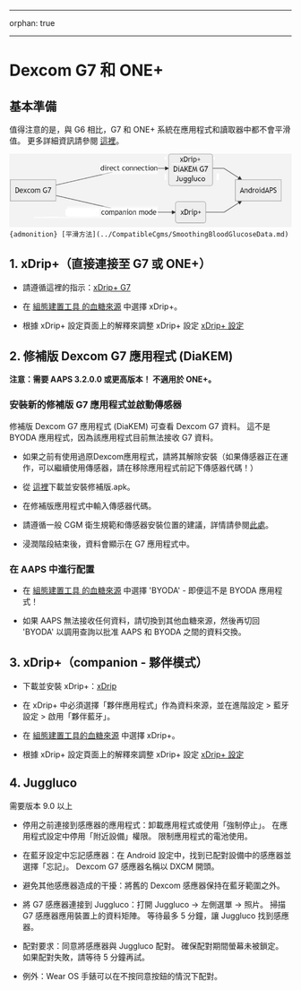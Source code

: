 - - -
orphan: true
- - -

# Dexcom G7 和 ONE+


## 基本準備

值得注意的是，與 G6 相比，G7 和 ONE+ 系統在應用程式和讀取器中都不會平滑值。 更多詳細資訊請參閱 [這裡](https://www.dexcom.com/en-us/faqs/why-does-past-cgm-data-look-different-from-past-data-on-receiver-and-follow-app)。

![G7 english](../images/6fe30b84-227a-4bae-a9a5-527cee341dbf.png)
`{admonition} [平滑方法](../CompatibleCgms/SmoothingBloodGlucoseData.md)`

## 1. xDrip+（直接連接至 G7 或 ONE+）

- 請遵循這裡的指示：[xDrip+ G7](https://navid200.github.io/xDrip/docs/Dexcom/G7.html)
- 在 [組態建置工具 的血糖來源](#Config-Builder-bg-source) 中選擇 xDrip+。

- 根據 xDrip+ 設定頁面上的解釋來調整 xDrip+ 設定 [xDrip+ 設定](../CompatibleCgms/xDrip.md)

## 2.  修補版 Dexcom G7 應用程式 (DiaKEM)

**注意：需要 AAPS 3.2.0.0 或更高版本！ 不適用於 ONE+。**

### 安裝新的修補版 G7 應用程式並啟動傳感器

修補版 Dexcom G7 應用程式 (DiaKEM) 可查看 Dexcom G7 資料。 這不是 BYODA 應用程式，因為該應用程式目前無法接收 G7 資料。

- 如果之前有使用過原Dexcom應用程式，請將其解除安裝（如果傳感器正在運作，可以繼續使用傳感器，請在移除應用程式前記下傳感器代碼！）

- 從 [這裡](https://github.com/authorgambel/g7/releases)下載並安裝修補版.apk。

- 在修補版應用程式中輸入傳感器代碼。

- 請遵循一般 CGM 衛生規範和傳感器安裝位置的建議，詳情請參閱[此處](../CompatibleCgms/GeneralCGMRecommendation.md)。

- 浸潤階段結束後，資料會顯示在 G7 應用程式中。

### 在 AAPS 中進行配置

- 在 [組態建置工具 的血糖來源](#Config-Builder-bg-source) 中選擇 'BYODA' - 即便這不是 BYODA 應用程式！

- 如果 AAPS 無法接收任何資料，請切換到其他血糖來源，然後再切回 'BYODA' 以調用查詢以批准 AAPS 和 BYODA 之間的資料交換。

## 3. xDrip+（companion - 夥伴模式）

-   下載並安裝 xDrip+：[xDrip](https://github.com/NightscoutFoundation/xDrip)
- 在 xDrip+ 中必須選擇「夥伴應用程式」作為資料來源，並在進階設定 > 藍牙設定 > 啟用「夥伴藍牙」。
-   在 [組態建置工具的血糖來源](#Config-Builder-bg-source) 中選擇 xDrip+。

-   根據 xDrip+ 設定頁面上的解釋來調整 xDrip+ 設定 [xDrip+ 設定](../CompatibleCgms/xDrip.md)

## 4. Juggluco

需要版本 9.0 以上

- 停用之前連接到感應器的應用程式：卸載應用程式或使用「強制停止」。 在應用程式設定中停用「附近設備」權限。 限制應用程式的電池使用。

- 在藍牙設定中忘記感應器：在 Android 設定中，找到已配對設備中的感應器並選擇「忘記」。 Dexcom G7 感應器名稱以 DXCM 開頭。

- 避免其他感應器造成的干擾：將舊的 Dexcom 感應器保持在藍牙範圍之外。

- 將 G7 感應器連接到 Juggluco：打開 Juggluco → 左側選單 → 照片。 掃描 G7 感應器應用裝置上的資料矩陣。 等待最多 5 分鐘，讓 Juggluco 找到感應器。

- 配對要求：同意將感應器與 Juggluco 配對。 確保配對期間螢幕未被鎖定。 如果配對失敗，請等待 5 分鐘再試。

- 例外：Wear OS 手錶可以在不按同意按鈕的情況下配對。

